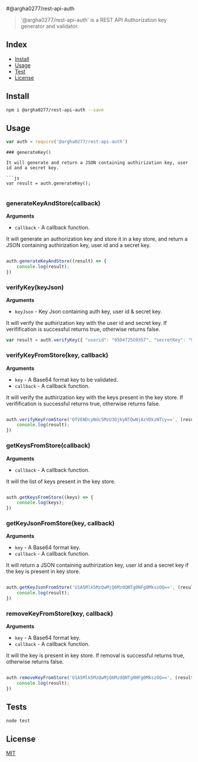#@argha0277/rest-api-auth

> '@argha0277/rest-api-auth' is a REST API Authorization key generator and validator.



## Index
* [Install](#install)
* [Usage](#usage)
* [Test](#test)
* [License](#license)

## Install

```bash
npm i @argha0277/rest-api-auth --save
```

## Usage

```js
var auth = require('@argha0277/rest-api-auth')
```

```
### generateKey()

It will generate and return a JSON containing authirization key, user id and a secret key.

```js
var result = auth.generateKey();


```
### generateKeyAndStore(callback)

**Arguments**

* `callback` - A callback function.

It will generate an authorization key and store it in a key store, and return a JSON containing authirization key, user id and a secret key.


```js

auth.generateKeyAndStore((result) => {
    console.log(result);
})


```
### verifyKey(keyJson)

**Arguments**

* `keyJson` - Key Json containing auth key, user id & secret key.


It will verify the authirization key with the user id and secret key. If verifification is successful returns true, otherwise returns false.

```js
var result = auth.verifyKey({ "userid": "95D4725G9357", "secretKey": "92540603T935728", "authKey": "U1A5Mlk5MzQwMjQ6MzdQNTg0NFg0MkszOQ==" })

```
### verifyKeyFromStore(key, callback)

**Arguments**

* `key` - A Base64 format key to be validated.
* `callback` - A callback function.

It will verify the authirization key with the keys present in the key store. If verifification is successful returns true, otherwise returns false.

```js

auth.verifyKeyFromStore('OTVENDcyNUc5MzU3OjkyNTQwNjAzVDkzNTcy==', (result) => {
    console.log(result);
})

```
### getKeysFromStore(callback)

**Arguments**

* `callback` - A callback function.

It will the list of keys present in the key store.


```js

auth.getKeysFromStore((keys) => {
    console.log(keys);
})


```
### getKeyJsonFromStore(key, callback)

**Arguments**

* `key` - A Base64 format key.
* `callback` - A callback function.

It will return a JSON containing authirization key, user id and a secret key if the key is present in key store.


```js

auth.getKeyJsonFromStore('U1A5Mlk5MzQwMjQ6MzdQNTg0NFg0MkszOQ==', (result) => {
    console.log(result);
})


```
### removeKeyFromStore(key, callback)

**Arguments**

* `key` - A Base64 format key.
* `callback` - A callback function.

It will the key is present in key store. If removal is successful returns true, otherwise returns false.

```js

auth.removeKeyFromStore('U1A5Mlk5MzQwMjQ6MzdQNTg0NFg0MkszOQ==', (result) => {
    console.log(result);
})

```
## Tests

```js
node test
```

## License
[MIT][license-url]

[license-image]: http://img.shields.io/badge/license-MIT-blue.svg?style=flat
[license-url]: LICENSE
[npm-version-img]: https://badge.fury.io/js/%40argha0277%2Frest-api-auth.svg
[npm-version-url]: https://badge.fury.io/js/%40argha0277%2Frest-api-auth.svg
